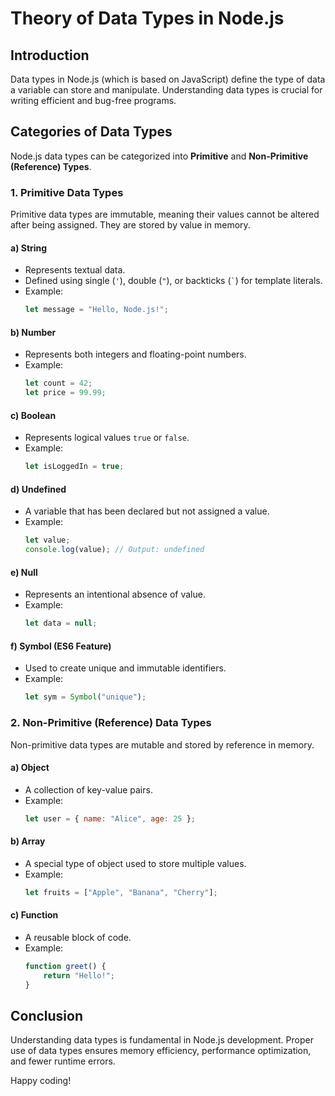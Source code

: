 # Theory of Data Types in Node.js

## Introduction
Data types in Node.js (which is based on JavaScript) define the type of data a variable can store and manipulate. Understanding data types is crucial for writing efficient and bug-free programs.

## Categories of Data Types
Node.js data types can be categorized into **Primitive** and **Non-Primitive (Reference) Types**.

### 1. **Primitive Data Types**
Primitive data types are immutable, meaning their values cannot be altered after being assigned. They are stored by value in memory.

#### a) **String**
- Represents textual data.
- Defined using single (`'`), double (`"`), or backticks (`` ` ``) for template literals.
- Example:
  ```js
  let message = "Hello, Node.js!";
  ```

#### b) **Number**
- Represents both integers and floating-point numbers.
- Example:
  ```js
  let count = 42;
  let price = 99.99;
  ```

#### c) **Boolean**
- Represents logical values `true` or `false`.
- Example:
  ```js
  let isLoggedIn = true;
  ```

#### d) **Undefined**
- A variable that has been declared but not assigned a value.
- Example:
  ```js
  let value;
  console.log(value); // Output: undefined
  ```

#### e) **Null**
- Represents an intentional absence of value.
- Example:
  ```js
  let data = null;
  ```

#### f) **Symbol** (ES6 Feature)
- Used to create unique and immutable identifiers.
- Example:
  ```js
  let sym = Symbol("unique");
  ```

### 2. **Non-Primitive (Reference) Data Types**
Non-primitive data types are mutable and stored by reference in memory.

#### a) **Object**
- A collection of key-value pairs.
- Example:
  ```js
  let user = { name: "Alice", age: 25 };
  ```

#### b) **Array**
- A special type of object used to store multiple values.
- Example:
  ```js
  let fruits = ["Apple", "Banana", "Cherry"];
  ```

#### c) **Function**
- A reusable block of code.
- Example:
  ```js
  function greet() {
      return "Hello!";
  }
  ```

## Conclusion
Understanding data types is fundamental in Node.js development. Proper use of data types ensures memory efficiency, performance optimization, and fewer runtime errors.

Happy coding!

